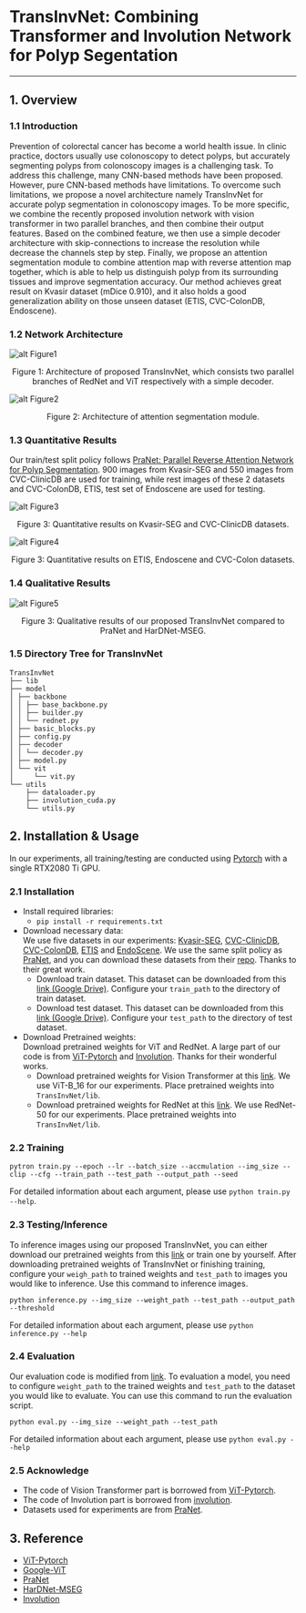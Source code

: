 # TransInvNet: Combining Transformer and Involution Network for Polyp Segentation
___

## 1. Overview
### 1.1 Introduction
Prevention of colorectal cancer has become a world health issue. 
In clinic practice, doctors usually use colonoscopy to detect polyps, 
but accurately segmenting polyps from colonoscopy images is a challenging task. 
To address this challenge, many CNN-based methods have been proposed. 
However, pure CNN-based methods have limitations. To overcome such limitations, we propose a novel architecture namely TransInvNet for accurate polyp segmentation in colonoscopy images.
To be more specific, we combine the recently proposed involution network with vision transformer
in two parallel branches, and then combine their output features. Based on the combined feature,
we then use a simple decoder architecture with skip-connections to increase the resolution while decrease
the channels step by step. Finally, we propose an attention segmentation module to combine attention map with
reverse attention map together, which is able to help us distinguish polyp from its surrounding tissues and
improve segmentation accuracy. Our method achieves great result on Kvasir dataset (mDice 0.910), and it also holds a good
 generalization ability on those unseen dataset (ETIS, CVC-ColonDB, Endoscene).

### 1.2 Network Architecture
![alt Figure1](images/framework.png)
<p align="center">Figure 1: Architecture of proposed TransInvNet, 
which consists two parallel branches of RedNet and ViT respectively with a simple decoder.</p>

![alt Figure2](images/segmentationhead.png)
<p align="center">Figure 2: Architecture of attention segmentation module.</p>

### 1.3 Quantitative Results
Our train/test split policy follows [PraNet: Parallel Reverse Attention Network for Polyp Segmentation](https://arxiv.org/abs/2006.11392). 900
 images from Kvasir-SEG and 550 images from CVC-ClinicDB are used for training, while rest images of these 2 datasets and CVC-ColonDB, ETIS, test set of Endoscene 
are used for testing.

![alt Figure3](images/quantitativeresult1.png)
<p align="center">Figure 3: Quantitative results on Kvasir-SEG and CVC-ClinicDB datasets.</p>

![alt Figure4](images/quantitativeresult2.png)
<p align="center">Figure 3: Quantitative results on ETIS, Endoscene and CVC-Colon datasets.</p>

### 1.4 Qualitative Results
![alt Figure5](images/qualitiveresult.png)
<p align="center">Figure 3: Qualitative results of our proposed TransInvNet compared to PraNet and HarDNet-MSEG.</p>

### 1.5 Directory Tree for TransInvNet
```
TransInvNet
├── lib
├── model
│ ├── backbone
│ │ ├── base_backbone.py
│ │ ├── builder.py
│ │ └── rednet.py
│ ├── basic_blocks.py
│ ├── config.py
│ ├── decoder
│ │ └── decoder.py
│ ├── model.py
│ └── vit
│     └── vit.py
└── utils
    ├── dataloader.py
    ├── involution_cuda.py
    └── utils.py
```
## 2. Installation & Usage
In our experiments, all training/testing are conducted using [Pytorch](https://pytorch.org/) with a single RTX2080 Ti GPU.
### 2.1 Installation
* Install required libraries:<br>
  * `pip install -r requirements.txt`
* Download necessary data:<br>
  We use five datasets in our experiments: [Kvasir-SEG](https://datasets.simula.no/kvasir-seg/), [CVC-ClinicDB](http://www.cvc.uab.es/CVC-Colon/index.php/databases/),
  [CVC-ColonDB](http://www.cvc.uab.es/CVC-Colon/index.php/databases/), [ETIS](https://polyp.grand-challenge.org/EtisLarib/)
  and [EndoScene](http://www.cvc.uab.es/CVC-Colon/index.php/databases/cvc-endoscenestill/). We use the same split policy as [PraNet](https://arxiv.org/abs/2006.11392), 
  and you can download these datasets from their [repo](https://github.com/DengPingFan/PraNet#22-framework-overview). Thanks to their great work.
  * Download train dataset. This dataset can be downloaded from this [link (Google Drive)](https://drive.google.com/file/d/1lODorfB33jbd-im-qrtUgWnZXxB94F55/view). 
    Configure your `train_path` to the directory of train dataset.
  * Download test dataset. This dataset can be downloaded from this [link (Google Drive)](https://drive.google.com/file/d/1o8OfBvYE6K-EpDyvzsmMPndnUMwb540R/view). 
    Configure your `test_path` to the directory of test dataset.
* Download Pretrained weights:<br>
  Download pretrained weights for ViT and RedNet. A large part of our code is from [ViT-Pytorch](https://github.com/jeonsworld/ViT-pytorch)
  and [Involution](https://github.com/d-li14/involution). Thanks for their wonderful works.
  * Download pretrained weights for Vision Transformer at this [link](https://console.cloud.google.com/storage/browser/vit_models;tab=objects?prefix=&forceOnObjectsSortingFiltering=false). 
    We use ViT-B_16 for our experiments. Place pretrained weights into `TransInvNet/lib`.
  * Download pretrained weights for RedNet at this [link](https://hkustconnect-my.sharepoint.com/personal/dlibh_connect_ust_hk/_layouts/15/onedrive.aspx?id=%2Fpersonal%2Fdlibh%5Fconnect%5Fust%5Fhk%2FDocuments%2Finvolution%2Fcls%2Frednet50%2D1c7a7c5d%2Epth&parent=%2Fpersonal%2Fdlibh%5Fconnect%5Fust%5Fhk%2FDocuments%2Finvolution%2Fcls&originalPath=aHR0cHM6Ly9oa3VzdGNvbm5lY3QtbXkuc2hhcmVwb2ludC5jb20vOnU6L2cvcGVyc29uYWwvZGxpYmhfY29ubmVjdF91c3RfaGsvRVpqUkczcVVNdTVJdVI3WUg0R2l5YzhCNmtvUHZ1NnM4ck9sSUc4LUJ1RmV2Zz9ydGltZT14RHZoZzZZZTJVZw).
   We use RedNet-50 for our experiments. Place pretrained weights into `TransInvNet/lib`.
### 2.2 Training
`pytron train.py --epoch --lr --batch_size --accmulation --img_size --clip --cfg --train_path --test_path --output_path --seed`

For detailed information about each argument, please use `python train.py --help`.

### 2.3 Testing/Inference
To inference images using our proposed TransInvNet, you can either download our pretrained weights from this [link](https://drive.google.com/file/d/1MURnZTeUGOVYjlhFmLf3LBJeGFrz-dG5/view?usp=sharing) or 
train one by yourself. After downloading pretrained weights of TransInvNet or finishing training, configure your `weigh_path` to trained weights and 
`test_path` to images you would like to inference. Use this command to inference images.

`python inference.py --img_size --weight_path --test_path --output_path --threshold`

For detailed information about each argument, please use `python inference.py --help`

### 2.4 Evaluation
Our evaluation code is modified from [link](https://github.com/zzhanghub/eval-co-sod). To evaluation a model, you need to configure `weight_path` to the trained weights and `test_path` to the dataset you would like to evaluate. 
You can use this command to run the evaluation script.

`python eval.py --img_size --weight_path --test_path`

For detailed information about each argument, please use `python eval.py --help`

### 2.5 Acknowledge
* The code of Vision Transformer part is borrowed from [ViT-Pytorch](https://github.com/jeonsworld/ViT-pytorch).
* The code of Involution part is borrowed from [involution](https://github.com/d-li14/involution).
* Datasets used for experiments are from [PraNet](https://github.com/DengPingFan/PraNet#22-framework-overview).

## 3. Reference
* [ViT-Pytorch](https://github.com/jeonsworld/ViT-pytorch)
* [Google-ViT](https://github.com/google-research/vision_transformer)
* [PraNet](https://github.com/DengPingFan/PraNet#22-framework-overview)
* [HarDNet-MSEG](https://github.com/james128333/HarDNet-MSEG)
* [Involution](https://github.com/d-li14/involution)